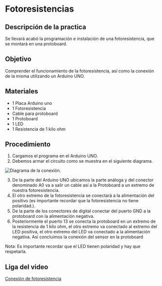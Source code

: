 
# Fotoresistencias

## Descripción de la practica
Se llevará acabó la programación e instalación de una fotoresistencia, que se montará en una protoboard.

## Objetivo
Comprender el funcionamiento de la fotoresistencia, así como la conexión de la misma utilizando un Arduino UNO.

## Materiales
* 1 Placa Arduino uno
* 1 Fotoresistencia 
* Cable para protoboard
* 1 Protoboard
* 1 LED
* 1 Resistencia de 1 kilo ohm

## Procedimiento
1. Cargamos el programa en el Arduino UNO.
2. Debemos armar el circuito como se muestra en el siguiente diagrama. 

![Diagrama de la conexión.](http://image.ibb.co/mLiyCQ/Captura_de_pantalla_15.png)

3. De la parte del Arduino UNO ubicamos la parte análoga y del conector denominado A0 va a salir un cable así a la Protoboard a un extremo de nuestra fotoresistencia.
4. El otro extremo de la fotoresistencia se conectará a la alimentación del positivo (es importante recordar que la fotoresistencia no tiene polaridad.).  
5. De la parte de los conectores de digital conectar del puerto GND a la protoboard con la alimentación negativa.
6. Posteriormente el puerto 13 se conecta la protoboard en un extremo de la resistencia de 1 kilo ohm, el otro extremo va conectado al extremo del LED positiva, el otro extremo del LED va conectado a la alimentación negativa.
Así concluimos la conexión del sensor en la protoboard

Nota: Es importante recordar que el LED tienen polaridad y hay que respetarla.

## Liga del video
[Conexión de fotoresistencia](https://youtu.be/TATvSclthYY)

